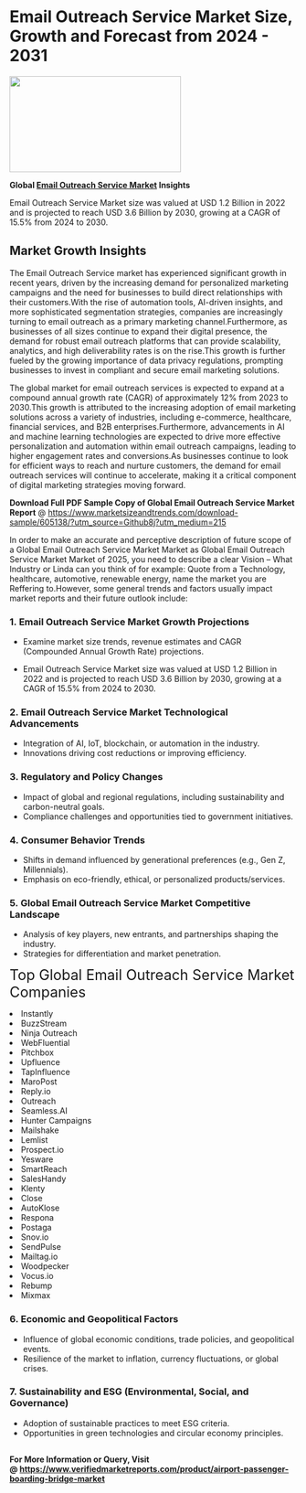 <H1>Email Outreach Service Market Size, Growth and Forecast from 2024 - 2031</H1><img class="aligncenter size-medium wp-image-584254" src="https://thirdeyenews.in/wp-content/uploads/2024/09/Global-Market-Research-300x168.jpeg" alt="" width="300" height="168" /><p><strong>Global&nbsp;<a href="https://www.marketsizeandtrends.com/download-sample/605138/?utm_source=Github8j?utm_medium=215">Email Outreach Service Market</a> Insights</strong></p><p>Email Outreach Service Market size was valued at USD 1.2 Billion in 2022 and is projected to reach USD 3.6 Billion by 2030, growing at a CAGR of 15.5% from 2024 to 2030.</p><p><h2>Market Growth Insights</h2> <p>The Email Outreach Service market has experienced significant growth in recent years, driven by the increasing demand for personalized marketing campaigns and the need for businesses to build direct relationships with their customers.With the rise of automation tools, AI-driven insights, and more sophisticated segmentation strategies, companies are increasingly turning to email outreach as a primary marketing channel.Furthermore, as businesses of all sizes continue to expand their digital presence, the demand for robust email outreach platforms that can provide scalability, analytics, and high deliverability rates is on the rise.This growth is further fueled by the growing importance of data privacy regulations, prompting businesses to invest in compliant and secure email marketing solutions.</p> <p>The global market for email outreach services is expected to expand at a compound annual growth rate (CAGR) of approximately 12% from 2023 to 2030.This growth is attributed to the increasing adoption of email marketing solutions across a variety of industries, including e-commerce, healthcare, financial services, and B2B enterprises.Furthermore, advancements in AI and machine learning technologies are expected to drive more effective personalization and automation within email outreach campaigns, leading to higher engagement rates and conversions.As businesses continue to look for efficient ways to reach and nurture customers, the demand for email outreach services will continue to accelerate, making it a critical component of digital marketing strategies moving forward.<p><span class=""><strong>Download Full PDF Sample Copy of Global Email Outreach Service Market Report</strong> @ <a href="https://www.marketsizeandtrends.com/download-sample/605138/?utm_source=Github8j?utm_medium=215" target="_blank">https://www.marketsizeandtrends.com/download-sample/605138/?utm_source=Github8j?utm_medium=215</a></span></p><p>In order to make an accurate and perceptive description of future scope of a Global&nbsp;Email Outreach Service Market Market as Global&nbsp;Email Outreach Service Market Market of 2025, you need to describe a clear Vision &ndash; What Industry or Linda can you think of for example: Quote from a Technology, healthcare, automotive, renewable energy, name the market you are Reffering to.However, some general trends and factors usually impact market reports and their future outlook include:</p><h3>1.&nbsp;<strong>Email Outreach Service Market Growth Projections</strong></h3><ul><li>Examine market size trends, revenue estimates and CAGR (Compounded Annual Growth Rate) projections.</li><li><p>Email Outreach Service Market size was valued at USD 1.2 Billion in 2022 and is projected to reach USD 3.6 Billion by 2030, growing at a CAGR of 15.5% from 2024 to 2030.</p></li></ul><h3>2.&nbsp;<strong>Email Outreach Service Market Technological Advancements</strong></h3><ul><li>Integration of AI, IoT, blockchain, or automation in the industry.</li><li>Innovations driving cost reductions or improving efficiency.</li></ul><h3>3.&nbsp;<strong>Regulatory and Policy Changes</strong></h3><ul><li>Impact of global and regional regulations, including sustainability and carbon-neutral goals.</li><li>Compliance challenges and opportunities tied to government initiatives.</li></ul><h3>4.&nbsp;<strong>Consumer Behavior Trends</strong></h3><ul><li>Shifts in demand influenced by generational preferences (e.g., Gen Z, Millennials).</li><li>Emphasis on eco-friendly, ethical, or personalized products/services.</li></ul><h3>5.&nbsp;<strong>Global Email Outreach Service Market Competitive Landscape</strong></h3><ul><li>Analysis of key players, new entrants, and partnerships shaping the industry.</li><li>Strategies for differentiation and market penetration.</li></ul><p data-pm-slice="1 1 []"><span style="color: inherit; font-family: inherit; font-size: 25px;">Top Global Email Outreach Service Market Companies</span></p><div class="" data-test-id=""><p><li>Instantly</li><li> BuzzStream</li><li> Ninja Outreach</li><li> WebFluential</li><li> Pitchbox</li><li> Upfluence</li><li> TapInfluence</li><li> MaroPost</li><li> Reply.io</li><li> Outreach</li><li> Seamless.AI</li><li> Hunter Campaigns</li><li> Mailshake</li><li> Lemlist</li><li> Prospect.io</li><li> Yesware</li><li> SmartReach</li><li> SalesHandy</li><li> Klenty</li><li> Close</li><li> AutoKlose</li><li> Respona</li><li> Postaga</li><li> Snov.io</li><li> SendPulse</li><li> Mailtag.io</li><li> Woodpecker</li><li> Vocus.io</li><li> Rebump</li><li> Mixmax</li></p></div><h3>6.&nbsp;<strong>Economic and Geopolitical Factors</strong></h3><ul><li>Influence of global economic conditions, trade policies, and geopolitical events.</li><li>Resilience of the market to inflation, currency fluctuations, or global crises.</li></ul><h3>7.&nbsp;<strong>Sustainability and ESG (Environmental, Social, and Governance)</strong></h3><ul><li>Adoption of sustainable practices to meet ESG criteria.</li><li>Opportunities in green technologies and circular economy principles.</li></ul><h2><strong style="font-size: 14px;">For More Information or Query, Visit @&nbsp;</strong><a style="background-color: #ffffff; font-size: 14px;" href="https://www.marketsizeandtrends.com/report/email-outreach-service-market/" target="_blank">https://www.verifiedmarketreports.com/product/airport-passenger-boarding-bridge-market</a></h2>